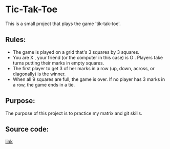 # Tic-Tak-Toe
This is a small project that plays the game 'tik-tak-toe'.

## Rules:
- The game is played on a grid that's 3 squares by 3 squares.
- You are X , your friend (or the computer in this case) is O . Players take turns putting their marks in empty squares.
- The first player to get 3 of her marks in a row (up, down, across, or diagonally) is the winner.
- When all 9 squares are full, the game is over. If no player has 3 marks in a row, the game ends in a tie.

## Purpose:
The purpose of this project is to practice my matrix and git skills. 

## Source code:
[link](tik_tak_toe.py)

